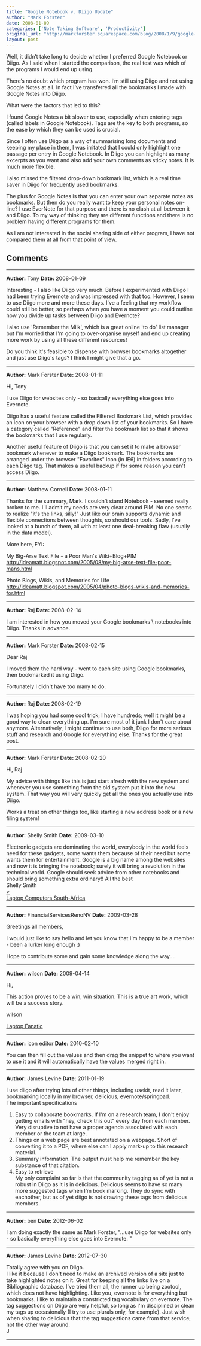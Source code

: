 ```yaml
---
title: "Google Notebook v. Diigo Update"
author: "Mark Forster"
date: 2008-01-09
categories: ['Note Taking Software', 'Productivity']
original_url: "http://markforster.squarespace.com/blog/2008/1/9/google-notebook-v-diigo-update.html"
layout: post
---
```


Well, it didn’t take long to decide whether I preferred Google Notebook or Diigo. As I said when I started the comparison, the real test was which of the programs I would end up using.

There’s no doubt which program has won. I’m still using Diigo and not using Google Notes at all. In fact I’ve transferred all the bookmarks I made with Google Notes into Diigo.

What were the factors that led to this?

I found Google Notes a bit slower to use, especially when entering tags (called labels in Google Notebook). Tags are the key to both programs, so the ease by which they can be used is crucial.

Since I often use Diigo as a way of summarising long documents and keeping my place in them, I was irritated that I could only highlight one passage per entry in Google Notebook. In Diigo you can highlight as many excerpts as you want and also add your own comments as sticky notes. It is much more flexible.

I also missed the filtered drop-down bookmark list, which is a real time saver in Diigo for frequently used bookmarks.

The plus for Google Notes is that you can enter your own separate notes as bookmarks. But then do you really want to keep your personal notes on-line? I use EverNote for that purpose and there is no clash at all between it and Diigo. To my way of thinking they are different functions and there is no problem having different programs for them.

As I am not interested in the social sharing side of either program, I have not compared them at all from that point of view.


## Comments

---

**Author:** Tony
**Date:** 2008-01-09

Interesting - I also like Diigo very much. Before I experimented with Diigo I had been trying Evernote and was impressed with that too. However, I seem to use Diigo more and more these days. I've a feeling that my workflow could still be better, so perhaps when you have a moment you could outline how you divide up tasks between Diigo and Evernote?   
  
I also use 'Remember the Milk', which is a great online 'to do' list manager but I'm worried that I'm going to over-organise myself and end up creating more work by using all these different resources!   
  
Do you think it's feasible to dispense with browser bookmarks altogether and just use Diigo's tags? I think I might give that a go.

---

**Author:** Mark Forster
**Date:** 2008-01-11

Hi, Tony  
  
I use Diigo for websites only - so basically everything else goes into Evernote.   
  
Diigo has a useful feature called the Filtered Bookmark List, which provides an icon on your browser with a drop down list of your bookmarks. So I have a category called "Reference" and filter the bookmark list so that it shows the bookmarks that I use regularly.  
  
Another useful feature of Diigo is that you can set it to make a browser bookmark whenever to make a Diigo bookmark. The bookmarks are arranged under the browser "Favorites" icon (in IE6) in folders according to each Diigo tag. That makes a useful backup if for some reason you can't access Diigo.

---

**Author:** Matthew Cornell
**Date:** 2008-01-11

Thanks for the summary, Mark. I couldn't stand Notebook - seemed really broken to me. I'll admit my needs are very clear around PIM. No one seems to realize "it's the links, silly!" Just like our brain supports dynamic and flexible connections between thoughts, so should our tools. Sadly, I've looked at a bunch of them, all with at least one deal-breaking flaw (usually in the data model).  
  
More here, FYI:  
  
My Big-Arse Text File - a Poor Man's Wiki+Blog+PIM  
<http://ideamatt.blogspot.com/2005/08/my-big-arse-text-file-poor-mans.html>  
  
Photo Blogs, Wikis, and Memories for Life  
<http://ideamatt.blogspot.com/2005/04/photo-blogs-wikis-and-memories-for.html>

---

**Author:** Raj
**Date:** 2008-02-14

I am interested in how you moved your Google bookmarks \ notebooks into Diigo. Thanks in advance.

---

**Author:** Mark Forster
**Date:** 2008-02-15

Dear Raj  
  
I moved them the hard way - went to each site using Google bookmarks, then bookmarked it using Diigo.  
  
Fortunately I didn't have too many to do.

---

**Author:** Raj
**Date:** 2008-02-19

I was hoping you had some cool trick; I have hundreds; well it might be a good way to clean everything up. I'm sure most of it junk I don't care about anymore. Alternatively, I might continue to use both, Diigo for more serious stuff and research and Google for everything else. Thanks for the great post.

---

**Author:** Mark Forster
**Date:** 2008-02-20

Hi, Raj  
  
My advice with things like this is just start afresh with the new system and whenever you use something from the old system put it into the new system. That way you will very quickly get all the ones you actually use into Diigo.  
  
Works a treat on other things too, like starting a new address book or a new filing system!

---

**Author:** Shelly Smith
**Date:** 2009-03-10

Electronic gadgets are dominating the world, everybody in the world feels need for these gadgets, some wants them because of their need but some wants them for entertainment. Google is a big name among the websites and now it is bringing the notebook; surely it will bring a revolution in the technical world. Google should seek advice from other notebooks and should bring something extra ordinary!! All the best  
Shelly Smith  
<a href="<http://laptop-computers.co.za">>   
 Laptop Computers South-Africa</a>

---

**Author:** FinancialServicesRenoNV
**Date:** 2009-03-28

Greetings all members,  
  
I would just like to say hello and let you know that I'm happy to be a member - been a lurker long enough :)  
  
Hope to contribute some and gain some knowledge along the way....

---

**Author:** wilson
**Date:** 2009-04-14

Hi,  
  
This action proves to be a win, win situation. This is a true art work, which will be a success story.  
  
wilson  
  
<a href="<http://www.laptop-computers.co.za"> Laptop Fanatic</a>

---

**Author:** icon editor
**Date:** 2010-02-10

You can then fill out the values and then drag the snippet to where you want to use it and it will automatically have the values merged right in.

---

**Author:** James Levine
**Date:** 2011-01-19

I use diigo after trying lots of other things, including usekit, read it later, bookmarking locally in my browser, delicious, evernote/springpad.  
The important specifications  
1) Easy to collaborate bookmarks. If I'm on a research team, I don't enjoy getting emails with "hey, check this out" every day from each member. Very disruptive to not have a proper agenda associated with each member or the team at large.  
2) Things on a web page are best annotated on a webpage. Short of converting it to a PDF, where else can I apply mark-up to this research material.  
3) Summary information. The output must help me remember the key substance of that citation.  
4) Easy to retrieve  
My only complaint so far is that the community tagging as of yet is not a robust in Diigo as it is in delicious. Delicious seems to have so many more suggested tags when I'm book marking. They do sync with eachother, but as of yet diigo is not drawing these tags from delicious members.

---

**Author:** ben
**Date:** 2012-06-02

I am doing exactly the same as Mark Forster, "...use Diigo for websites only - so basically everything else goes into Evernote. "

---

**Author:** James Levine
**Date:** 2012-07-30

Totally agree with you on Diigo.  
I like it because I don't need to make an archived version of a site just to take highlighted notes on it. Great for keeping all the links live on a Bibliographic database. I've tried them all, the runner up being zootool, which does not have highlighting. Like you, evernote is for everything but bookmarks. I like to maintain a constricted tag vocabulary on evernote. The tag suggestions on Diigo are very helpful, so long as I'm disciplined or clean my tags up occasionally (I try to use plurals only, for example). Just wish when sharing to delicious that the tag suggestions came from that service, not the other way around.  
J

---
